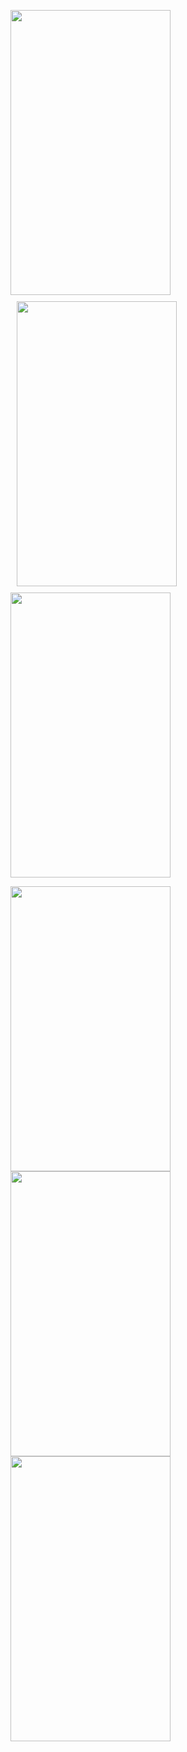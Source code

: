 

<img src="https://github.com/Hi-Sen/React-Antd-demo-one/blob/master/src/img/rn1.jpg" width=256 height=456/><img src="https://github.com/Hi-Sen/React-Antd-demo-one/blob/master/src/img/rn2.jpg" width=256 height=456/ style="margin:10"><img src="https://github.com/Hi-Sen/React-Antd-demo-one/blob/master/src/img/rn3.png" width=256 height=456 />

<img src="https://github.com/Hi-Sen/React-Antd-demo-one/blob/master/src/img/rn4.png" width=256 height=456 /><img src="https://github.com/Hi-Sen/React-Antd-demo-one/blob/master/src/img/rn5.png" width=256 height=456 /><img src="https://github.com/Hi-Sen/React-Antd-demo-one/blob/master/src/img/rn6.jpg" width=256 height=456 />


